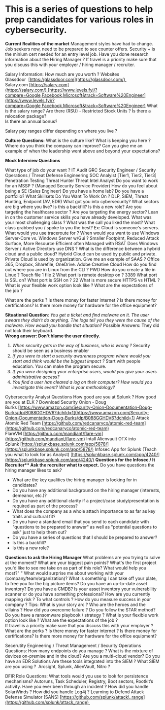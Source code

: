 # This is a series of questions to help prep candidates for various roles in cybersecurity.


**Current Realities of the market**
Management styles have had to change. Job seekers now, need to be prepared to see counter offers.
Security + is the minium cert needed for an entry level job.
Have you done research information about the Hiring Manager ?
If travel is a priority make sure that you discuss this with your employer / hiring manager / recruiter.

Salary Information:
How much are you worth ?
Websites Glassdoor  [https://glassdoor.com](https://glassdoor.com/) 
Salary.com [https://salary.com](https://salary.com/) [https://www.levels.fyi/?compare=Google,Facebook,Microsoft&track=Software%20Engineer](https://www.levels.fyi/?compare=Google,Facebook,Microsoft&track=Software%20Engineer)
What is the salary range?
Are there (RSU) - Restricted Stock Units ? Is there a relocation package?  
Is there an annual bonus?

Salary pay ranges differ depending on where you live ?

**Culture Questions:**
What is the culture like?
What is keeping you here ?
Where do you think the company can improve?
Can you give me an example of when the leadership went above and beyond your expectations?

**Mock Interview Questions**

What type of job do your want ? IT Audit GRC Security Engineer / Security Operations / Threat Defense Engineering SOC Analyist \[Tier1, Tier2, Tier3\] Penetration Testing Threat Hunter Threat Intel Analyst
Do you want to work for an MSSP ? (Managed Security Service Provider) How do you feel about being a SE (Sales Engineer)
Do you have a home lab?
Do you have a portfolio?
What Skillsets Do You Want To Work On ? DLP, SIEM, Threat Hunting, Endpoint (AV, EDR)
What got you into cybersecurity?
What sectors are big where you live?
Is this a backfill?
Is this a new role?
Are you targeting the healthcare sector ? Are you targeting the energy sector?
Lean in on the customer service skills you have already developed.
What was your most challenging class ? What was the call you liked the most? What class grabbed you / spoke to you the best? Ex: Cloud is someone's servers.
What would you use traceroute for ? When would you want to use Windows Server-Core vs. Windows Server w/Gui ? Smaller Footpirnt, Reduced Attack Surface, More Resource Efficient often Managed with RSAT
Does Windows Server / Active Directory use DNS ?
What is the difference between a hybrid cloud and a public cloud? Hybrid Cloud can be used by public and private. Private Cloud is used by organization.
Give me an example of SAAS ? Office 365, Dropbox, Sharefile, OneDrive. Adobe Creative Cloud How do you find out where you are in Linux from the CLI ? PWD
How do you create a file in Linux ? Touch file 1 file 2
What port is remote desktop on ? 3389
What port is SSL on? What port is SSH on ? 22
What is more secure HTTPS vs HTML ?
What is your flexible work option look like ? What are the expectations of the job ?  

What are the perks ? Is there money for faster internet ? Is there money for certifications?
Is there more money for hardware for the office equipment?



**Situational Question**: *You get a ticket and find malware on it. The user swears they didn't do anything. The logs tell you they were the cause of the malware. How would you handle that situation?* Possible Answers: They did not lock their keyboard.  
**Wrong answer: Don't blame the user directly.**

1.  *When security gets in the way of business, who is wrong ?* Security should be seen as a business enabler
2.  *If you were to start a security awareness program where would you start and think would be the biggest impact ?* Start with people education. You can make the program secure.
3.  *If you were designing your enterprise users, would you give your users administrative access?*
4.  *You find a user has cleared a log on their computer? How would you investigate this event? What is your methodology?*




Cybersecurity Analyst Questions How good are you at Splunk ? How good are you at ELK ?
Download Security Onion - Doug Burks [https://www.amazon.com/Security-Onion-Documentation-Doug-Burks/dp/B088GGHDV6?dchild=1](https://www.amazon.com/Security-Onion-Documentation-Doug-Burks/dp/B088GGHDV6?dchild=1)
Attack Atomic Red Team [https://github.com/redcanaryco/atomic-red-team](https://github.com/redcanaryco/atomic-red-team)
FlareVM [https://github.com/mandiant/flare-vm](https://github.com/mandiant/flare-vm)
Intall Alienvault OTX into Splunk [https://splunkbase.splunk.com/app/5878/](https://splunkbase.splunk.com/app/5878/)
Infosec App for Splunk (Teach you what to look for as Analyst) [https://splunkbase.splunk.com/app/4240/](https://splunkbase.splunk.com/app/4240/)
**Questions for the Infosec / It Recruiter\*\* Ask the recruiter what to expect.**
Do you have questions the hiring manager likes to ask?
*   What are the key qualities the hiring manager is looking for in candidates?
*   Do you have any additional background on the hiring manager (interests, demeanor, etc.)?
*   Do you have any additional clarity if a project/case study/presentation is required as part of the process?
*   What does the company as a whole attach importance to as far as key traits and cultural fit?
*   Do you have a standard email that you send to each candidate with "questions to be prepared to answer" as well as "potential questions to ask" just to help them out?
*   Do you have a series of questions that I should be prepared to answer?
*   Is this a backfill?
*   Is this a new role?

**Questions to ask the Hiring Manager**
What problems are you trying to solve at the moment?
What are your biggest pain points?
What's the first project you'd like to see me take on as part of this role? What would help you most?" "
What would surprise me about working with your (company/team/organization)?
What is something I can take off your plate, to free you for the big picture items?
Do you have an up-to-date asset inventory?
Do you have a CMDB?
Is your asset inventory your vulnerability scanner or do you have something professional? How are you currently mapping risk ? To what controls ?
How do you measure success in your company ?
Tips: What is your story arc ? Who are the heroes and the villains ? How did you overcome failure ? Do you follow the STAR method?
Do you have a ransomware playbook / strategy ?
What is your flexible work option look like ? What are the expectations of the job ?  
If travel is a priority make sure that you discuss this with your employer ?
What are the perks ? Is there money for faster internet ? Is there money for certifications?
Is there more money for hardware for the office equipment?

Secerutity Engineering / Threat Management / Security Operations Questions:
How many endpoints do you manage ?
What is the mixture of devices on-premise and in the cloud?
Are you a multi-cloud vendor?
Do you have an EDR Solutions
Are these tools integrated into the SIEM ?
What SIEM are you using ?  Arcsight, Splunk, AlienVault, Nitro ? 

DFIR Role Questions:
What tools would you use to look for persistence mechanisms? Autoruns, Task Scheduler, Registry, Boot sectors, Rootkit’s activity.
Have you ever been through an incident ?
How did you handle SolarWinds ?
How did you handle Log4j ?
Learning to Defend Attack Defense Simulator \[SANS\] [https://github.com/splunk/attack\_range](https://github.com/splunk/attack_range) 
